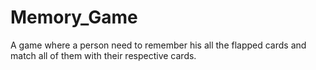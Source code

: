 # Memory_Game
A game where a person need to remember his all the flapped cards and match all of them with their respective cards.
